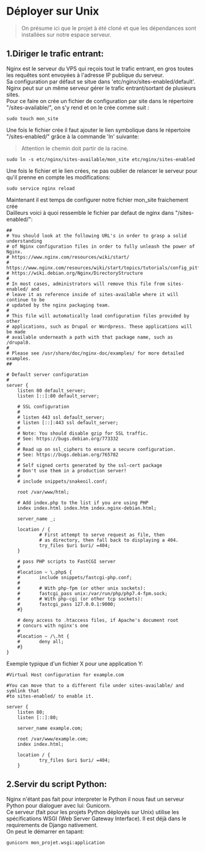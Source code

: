 # Déployer sur Unix
>On présume ici que le projet à été cloné et que les dépendances sont installées sur notre espace serveur.

## 1.Diriger le trafic entrant:

Nginx est le serveur du VPS qui reçois tout le trafic entrant, en gros toutes les requêtes sont envoyées à l'adresse IP publique du serveur.  
Sa configuration par défaut se situe dans 'etc/nginx/sites-enabled/default'.
Nginx peut sur un même serveur gérer le trafic entrant/sortant de plusieurs sites.  
Pour ce faire on crée un fichier de configuration par site dans le répertoire "/sites-available/", on s'y rend et on le crée comme suit :

	sudo touch mon_site

Une fois le fichier crée il faut ajouter le lien symbolique dans le répertoire "/sites-enabled/" grâce à la commande 'ln' suivante:
>Attention le chemin doit partir de la racine.

	sudo ln -s etc/nginx/sites-available/mon_site etc/nginx/sites-enabled 

Une fois le fichier et le lien crées, ne pas oublier de relancer le serveur pour qu'il prenne en compte les modifications:

	sudo service nginx reload

Maintenant il est temps de configurer notre fichier mon_site fraichement crée  
Dailleurs voici à quoi ressemble le fichier par defaut de nginx dans "/sites-enabled/":

	##
	# You should look at the following URL's in order to grasp a solid understanding
	# of Nginx configuration files in order to fully unleash the power of Nginx.
	# https://www.nginx.com/resources/wiki/start/
	# https://www.nginx.com/resources/wiki/start/topics/tutorials/config_pitfalls/
	# https://wiki.debian.org/Nginx/DirectoryStructure
	#
	# In most cases, administrators will remove this file from sites-enabled/ and
	# leave it as reference inside of sites-available where it will continue to be
	# updated by the nginx packaging team.
	#
	# This file will automatically load configuration files provided by other
	# applications, such as Drupal or Wordpress. These applications will be made
	# available underneath a path with that package name, such as /drupal8.
	#
	# Please see /usr/share/doc/nginx-doc/examples/ for more detailed examples.
	##

	# Default server configuration
	#
	server {
		listen 80 default_server;
		listen [::]:80 default_server;

		# SSL configuration
		#
		# listen 443 ssl default_server;
		# listen [::]:443 ssl default_server;
		#
		# Note: You should disable gzip for SSL traffic.
		# See: https://bugs.debian.org/773332
		#
		# Read up on ssl_ciphers to ensure a secure configuration.
		# See: https://bugs.debian.org/765782
		#
		# Self signed certs generated by the ssl-cert package
		# Don't use them in a production server!
		#
		# include snippets/snakeoil.conf;

		root /var/www/html;

		# Add index.php to the list if you are using PHP
		index index.html index.htm index.nginx-debian.html;

		server_name _;

		location / {
				# First attempt to serve request as file, then
				# as directory, then fall back to displaying a 404.
				try_files $uri $uri/ =404;
		}

		# pass PHP scripts to FastCGI server
		#
		#location ~ \.php$ {
		#       include snippets/fastcgi-php.conf;
		#
		#       # With php-fpm (or other unix sockets):
		#       fastcgi_pass unix:/var/run/php/php7.4-fpm.sock;
		#       # With php-cgi (or other tcp sockets):
		#       fastcgi_pass 127.0.0.1:9000;
		#}

		# deny access to .htaccess files, if Apache's document root
		# concurs with nginx's one
		#
		#location ~ /\.ht {
		#       deny all;
		#}
	}

Exemple typique d'un fichier X pour une application Y:

	#Virtual Host configuration for example.com

	#You can move that to a different file under sites-available/ and symlink that
	#to sites-enabled/ to enable it.

	server {
		listen 80;
		listen [::]:80;

		server_name example.com;

		root /var/www/example.com;
		index index.html;

		location / {
				try_files $uri $uri/ =404;
		}

## 2.Servir du script Python:

Nginx n'étant pas fait pour interpreter le Python il nous faut un serveur Python pour dialoguer avec lui: Gunicorn.  
Ce serveur (fait pour les projets Python déployés sur Unix) utilise les spécifications WSGI (Web Server Gateway Interface). Il est déjà dans le requirements de Django nativement.  
On peut le démarrer en tapant:

	gunicorn mon_projet.wsgi:application

